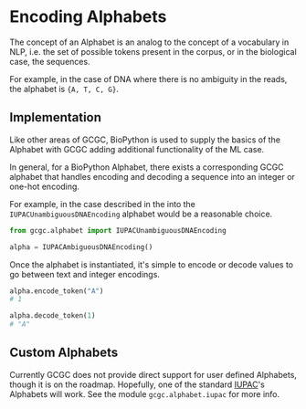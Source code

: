 # Encoding Alphabets

The concept of an Alphabet is an analog to the concept of a vocabulary in NLP, i.e. the set of
possible tokens present in the corpus, or in the biological case, the sequences.

For example, in the case of DNA where there is no ambiguity in the reads, the alphabet is `{A, T, C, G}`.

## Implementation

Like other areas of GCGC, BioPython is used to supply the basics of the Alphabet with GCGC adding
additional functionality of the ML case.

In general, for a BioPython Alphabet, there exists a corresponding GCGC alphabet that handles
encoding and decoding a sequence into an integer or one-hot encoding.

For example, in the case described in the into the `IUPACUnambiguousDNAEncoding` alphabet would be a
reasonable choice.

```python
from gcgc.alphabet import IUPACUnambiguousDNAEncoding

alpha = IUPACAmbiguousDNAEncoding()
```

Once the alphabet is instantiated, it's simple to encode or decode values to go between text and
integer encodings.

```python
alpha.encode_token("A")
# 1

alpha.decode_token(1)
# "A"
```

## Custom Alphabets

Currently GCGC does not provide direct support for user defined Alphabets, though it is on the
roadmap. Hopefully, one of the standard [IUPAC](https://iupac.org/)'s Alphabets will work. See
the module `gcgc.alphabet.iupac` for more info.
